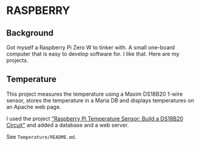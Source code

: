 # RASPBERRY

## Background

Got myself a Raspberry Pi Zero W to tinker with. A small one-board computer
that is easy to develop software for. I like that. Here are my projects.

## Temperature

This project measures the temperature using a Maxim DS18B20 1-wire sensor,
stores the temperature in a Maria DB and displays temperatures on an Apache
web page.

I used the project ["Raspberry Pi Temperature Sensor: Build a DS18B20 Circuit"](https://pimylifeup.com/raspberry-pi-temperature-sensor/) and added a database and a web server.

See `Temperature/README.md`.
